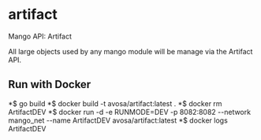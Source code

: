 # artifact
Mango API: Artifact

All large objects used by any mango module will be manage via the Artifact API.

## Run with Docker
*$ go build
*$ docker build -t avosa/artifact:latest .
*$ docker rm ArtifactDEV
*$ docker run -d -e RUNMODE=DEV -p 8082:8082 --network mango_net --name ArtifactDEV avosa/artifact:latest 
*$ docker logs ArtifactDEV
